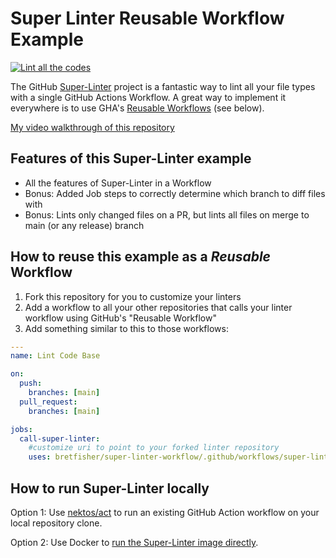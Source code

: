 # Super Linter Reusable Workflow Example

[![Lint all the codes](https://github.com/BretFisher/super-linter-workflow/actions/workflows/super-linter.yaml/badge.svg)](https://github.com/BretFisher/super-linter-workflow/actions/workflows/super-linter.yaml)

The GitHub [Super-Linter](https://github.com/marketplace/actions/super-linter) project is a fantastic way to lint all your file types with a single GitHub Actions Workflow. A great way to implement it everywhere is to use GHA's [Reusable Workflows](https://docs.github.com/en/actions/learn-github-actions/reusing-workflows) (see below).

[My video walkthrough of this repository](https://youtu.be/aXZgQM8DqXg)

## Features of this Super-Linter example

- All the features of Super-Linter in a Workflow
- Bonus: Added Job steps to correctly determine which branch to diff files with
- Bonus: Lints only changed files on a PR, but lints all files on merge to main (or any release) branch

## How to reuse this example as a *Reusable* Workflow

1. Fork this repository for you to customize your linters
2. Add a workflow to all your other repositories that calls your linter workflow using GitHub's "Reusable Workflow"
3. Add something similar to this to those workflows:

```yaml
---
name: Lint Code Base

on:
  push:
    branches: [main]
  pull_request:
    branches: [main]

jobs:
  call-super-linter:
    #customize uri to point to your forked linter repository
    uses: bretfisher/super-linter-workflow/.github/workflows/super-linter.yaml@main
```

## How to run Super-Linter locally

Option 1: Use [nektos/act](https://github.com/nektos/act) to run an existing GitHub Action workflow on your local repository clone.

Option 2: Use Docker to [run the Super-Linter image directly](https://github.com/github/super-linter/blob/main/docs/run-linter-locally.md).
